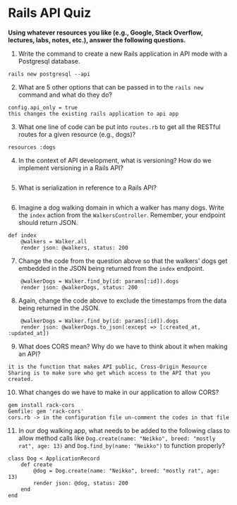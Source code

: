 # Rails API Quiz

**Using whatever resources you like (e.g., Google, Stack Overflow, lectures, labs, notes, etc.), answer the following questions.**

1. Write the command to create a new Rails application in API mode with a Postgresql database.

```
rails new postgresql --api
```

2. What are 5 other options that can be passed in to the `rails new` command and what do they do?

```
config.api_only = true
this changes the existing rails application to api app 
```

3. What one line of code can be put into `routes.rb` to get all the RESTful routes for a given resource (e.g., dogs)?

```
resources :dogs
```

4. In the context of API development, what is versioning? How do we implement versioning in a Rails API?

```

```

5. What is serialization in reference to a Rails API?

```
```

6. Imagine a dog walking domain in which a walker has many dogs. Write the `index` action from the `WalkersController`. Remember, your endpoint should return JSON.

```
def index
    @walkers = Walker.all
    render json: @walkers, status: 200 
```

7. Change the code from the question above so that the walkers' dogs get embedded in the JSON being returned from the `index` endpoint.

```
    @walkerDogs = Walker.find_by(id: params[:id]).dogs
    render json: @walkerDogs, status: 200
```

8. Again, change the code above to exclude the timestamps from the data being returned in the JSON.

```
    @walkerDogs = Walker.find_by(id: params[:id]).dogs
    render json: @walkerDogs.to_json(:except => [:created_at, :updated_at])  
```

9. What does CORS mean? Why do we have to think about it when making an API?

```
it is the function that makes API public, Cross-Origin Resource Sharing is to make sure who get which access to the API that you created.
```

10. What changes do we have to make in our application to allow CORS?

```
gem install rack-cors
Gemfile: gem 'rack-cors'
cors.rb -> in the configuration file un-comment the codes in that file
```

11. In our dog walking app, what needs to be added to the following class to allow method calls like `Dog.create(name: "Neikko", breed: "mostly rat", age: 13)` and `Dog.find_by(name: "Neikko")` to function properly?

```
class Dog < ApplicationRecord
    def create
        @dog = Dog.create(name: "Neikko", breed: "mostly rat", age: 13)
        render json: @dog, status: 200
    end
end
```

```
```




